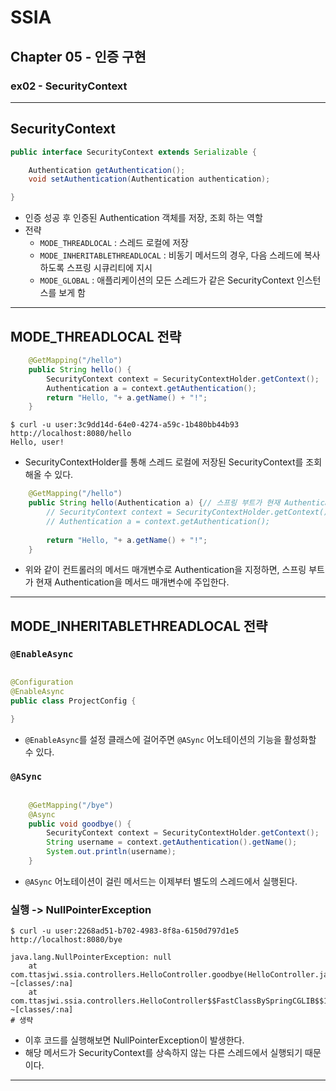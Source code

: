 # SSIA
## Chapter 05 - 인증 구현
### ex02 - SecurityContext

---

## SecurityContext
```java
public interface SecurityContext extends Serializable {

	Authentication getAuthentication();
	void setAuthentication(Authentication authentication);

}
```
- 인증 성공 후 인증된 Authentication 객체를 저장, 조회 하는 역할
- 전략
  - `MODE_THREADLOCAL` : 스레드 로컬에 저장
  - `MODE_INHERITABLETHREADLOCAL` : 비동기 메서드의 경우, 다음 스레드에 복사하도록 스프링 시큐리티에 지시
  - `MODE_GLOBAL` : 애플리케이션의 모든 스레드가 같은 SecurityContext 인스턴스를 보게 함

---

## MODE_THREADLOCAL 전략
```java
    @GetMapping("/hello")
    public String hello() {
        SecurityContext context = SecurityContextHolder.getContext();
        Authentication a = context.getAuthentication();
        return "Hello, "+ a.getName() + "!";
    }
```
```shell
$ curl -u user:3c9dd14d-64e0-4274-a59c-1b480bb44b93 http://localhost:8080/hello                                                                                                                                                    
Hello, user!
```
- SecurityContextHolder를 통해 스레드 로컬에 저장된 SecurityContext를 조회해올 수 있다.

```java
    @GetMapping("/hello")
    public String hello(Authentication a) {// 스프링 부트가 현재 Authentication을 메서드 매개 변수에 주입한다.
        // SecurityContext context = SecurityContextHolder.getContext();
        // Authentication a = context.getAuthentication();
        
        return "Hello, "+ a.getName() + "!"; 
    }
```
- 위와 같이 컨트롤러의 메서드 매개변수로 Authentication을 지정하면, 스프링 부트가 현재 Authentication을 메서드 매개변수에 주입한다.

---

## MODE_INHERITABLETHREADLOCAL 전략

### `@EnableAsync`
```java

@Configuration
@EnableAsync
public class ProjectConfig {

}
```
- `@EnableAsync`를 설정 클래스에 걸어주면 `@ASync` 어노테이션의 기능을 활성화할 수 있다.

### `@ASync`
```java

    @GetMapping("/bye")
    @Async
    public void goodbye() {
        SecurityContext context = SecurityContextHolder.getContext();
        String username = context.getAuthentication().getName();
        System.out.println(username);
    }
```
- `@ASync` 어노테이션이 걸린 메서드는 이제부터 별도의 스레드에서 실행된다.

### 실행 -> NullPointerException
```shell
$ curl -u user:2268ad51-b702-4983-8f8a-6150d797d1e5 http://localhost:8080/bye
```
```shell
java.lang.NullPointerException: null
	at com.ttasjwi.ssia.controllers.HelloController.goodbye(HelloController.java:26) ~[classes/:na]
	at com.ttasjwi.ssia.controllers.HelloController$$FastClassBySpringCGLIB$$16045f52.invoke(<generated>) ~[classes/:na]
# 생략
```
- 이후 코드를 실행해보면 NullPointerException이 발생한다.
- 해당 메서드가 SecurityContext를 상속하지 않는 다른 스레드에서 실행되기 때문이다.

---
